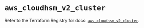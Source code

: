 # `aws_cloudhsm_v2_cluster`

Refer to the Terraform Registry for docs: [`aws_cloudhsm_v2_cluster`](https://registry.terraform.io/providers/hashicorp/aws/5.88.0/docs/resources/cloudhsm_v2_cluster).

